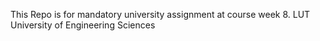 This Repo is for mandatory university assignment at course week 8. LUT University of Engineering Sciences
